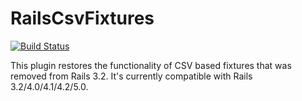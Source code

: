 RailsCsvFixtures
================
[![Build Status](https://travis-ci.org/bfolkens/rails-csv-fixtures.png)](https://travis-ci.org/bfolkens/rails-csv-fixtures)

This plugin restores the functionality of CSV based fixtures that was removed from Rails 3.2.
It's currently compatible with Rails 3.2/4.0/4.1/4.2/5.0.
